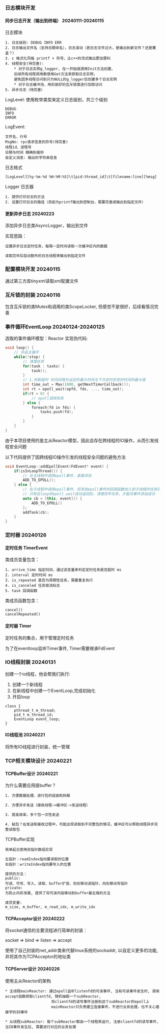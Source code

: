 ### 日志模块开发
#### 同步日志开发（输出到终端） 20240111-20240115
日志模块
```
1. 日志级别: DEBUG INFO ERR
2. 日志输出文件名（支持日期命名），日志滚动（若日志文件过大，是输出到新文件？还是覆盖？）
3. c 格式化风格 printf + 符号，比c++的流式输出更加便利
4. 线程安全(待完善): 
    * 对于日志实例g_logger, 在一开始就调用Init方法创建，
    后续所有线程调用都使用Get方法来获取日志实例，
    避免因多线程访问到只为NULL的g_logger后创建多个日志实例
    * 对于日志缓冲池，用封装好的互斥锁类进行加锁访问
5. 异步日志（待完善）
```

LogLevel: 
使用枚举类型来定义日志级别，共三个级别
```
DEBUG
INFO
ERROR
```

LogEvent:
```
文件名、行号
MsgNo: rpc请求信息的符号(待完善)
线程id、进程号
日期与时间 精确到毫秒
自定义消息: 输出的字符串信息
```

日志格式
```
[LogLevel][%y-%m-%d %H:%M:%S]\t[pid:thread_id]\t[filename:line][%msg]
```

Logger 日志器
```
1. 提供打印日志的方法
2. 设置打印日志的路径（目前为printf输出到控制台，需要完善成输出到指定文件）
```

#### 更新异步日志 20240223
添加异步日志类AsyncLogger，输出到文件

实现思路：
```
设置异步日志定时任务，每隔一定时间读取一次缓冲区内的数据

读取完毕后启动额外的日志线程来输出到指定文件
```

### 配置模块开发 20240115
通过第三方库tinyxml读取xml配置文件

### 互斥锁的封装 20240116
包含互斥锁的类Mutex和调用的类ScopeLocker, 但感觉不是很好，后续看情况完善

### 事件循环EventLoop 20240124-20240125
选取的事件循环模型：Reactor
实现伪代码:
```c++
void loop() {
    // 开启主循环
    while(!stop) {
        // 清理任务
        for(task : tasks) {
            task();
        }
        // 1.判断超时 时间间隔为设定的最大时间与下次定时任务的时间的最大值
        int time_out = Max(1000, getNextTimerCallback());
        int rt = epoll_wait(epfd, fds, ..., time_out);
        if(rt < 0) {
            // epoll调用失败
        } else {
            foreach(fd in fds) {
                tasks.push(fd);
            }
        }
    }
}
```

由于本项目使用的是主从Reactor模型，因此会存在跨线程的IO操作，从而引发线程安全问题

以下代码提供了因跨线程IO操作引发的线程安全问题的避免方法
```c++
void EventLoop::addEpollEvent(FdEvent* event) {
    if(isInLoopThread()) {
        // 在主线程中调用epoll事件，直接添加
        ADD_TO_EPOLL();
    } else {
        // 在子线程中调用epoll事件，将添加epoll事件的回调函数加入到子线程的任务队列
        // 只有在loop的epoll_wait成功返回后，清理完毕任务，才能将事件添加成功
        auto cb = [this, event]() {
            ADD_TO_EPOLL()
        };
        addTask(cb);
    }
}
```

### 定时器 20240126
#### 定时任务 TimerEvent
类成员变量包含：
```
1. arrive_time 指定时间，通过该变量来判定定时任务是否超时 ms
2. interval 定时时间 ms
3. is_repeated 是否为周期性任务，需要重复执行
4. is_canceled 任务取消标志
5. task 回调函数
```
类成员函数包含：
```
cancel()
cancelRepeated()
```
#### 定时器 Timer
定时任务的集合，用于管理定时任务

为了在eventloop监听Timer事件, Timer需要继承FdEvent

### IO线程封装 20240131
创建一个io线程，他会帮我们执行: 
1. 创建一个新线程
2. 在新线程中创建一个EventLoop,完成初始化
3. 开启loop
```
class {
    pthread_t m_thread;
    pid_t m_thread_id;
    EventLoop event_loop;
}
```
#### IO线程池 20240221
将所有IO线程进行封装，统一管理

### TCP相关模块设计 20240221
#### TCPBuffer设计 20240221
为什么需要应用层buffer？

```
1. 方便数据处理，进行包的组装和拆解

2. 方便异步发送（接收线程—>缓冲区->发送线程）

3. 提高效率，多个包一次性发送

4. 粘包？在发送和接收过程中，可能出现读取到不完整包的情况，缓冲区可以帮助线程异步完整读取包
```

TCPBuffer实现

```
简单起见使用双指针数组实现

左指针：readIndex指向要读取的位置
右指针：writeIndex指向要写入的位置

提供的方法：
public:
可读、可写、写入、读取、buffer扩容、向右移动读指针、向右移动写指针
private:
为防止内存泄漏, 提供了将可读内容移动到buffer最左端的方法

成员变量:
m_size, m_buffer, m_read_idx, m_write_idx
```

#### TCPAcceptor设计 20240222
将socket通信的主要流程进行简单的封装：

socket => bind => listen => accept

使用了自己封装的net_addr类来代替linux系统的sockaddr, 以自定义更多的功能, 并将其作为TCPAcceptor的地址类

#### TCPServer设计 20240226
使用主从Reactor的架构

```
* 主线程mainReactor: 通过epoll监听listenfd的可读事件, 当有可读事件发生时, 调用accept函数获取clientfd, 随机抽取一个subReactor,
                     将clientfd的读写事件注册到这个subReactor的epoll上
                     mainReactor只负责建立连接事件，不进行业务处理，也不关心套接字的IO事件

* 从线程subReactor: 每个subReactor都由一个线程来运行, 注册clientfd的读写事件, 当IO事件发生后, 需要进行对应的业务处理
```


